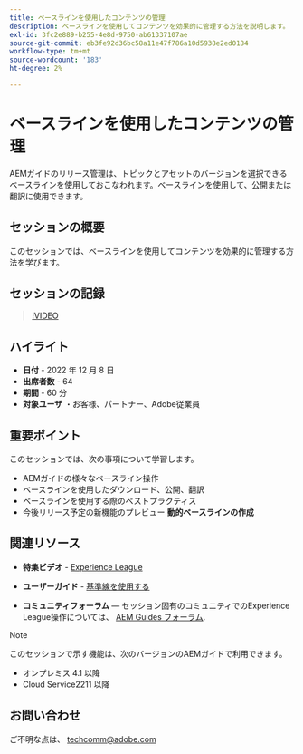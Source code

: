 ```yaml
---
title: ベースラインを使用したコンテンツの管理
description: ベースラインを使用してコンテンツを効果的に管理する方法を説明します。
exl-id: 3fc2e889-b255-4e8d-9750-ab61337107ae
source-git-commit: eb3fe92d36bc58a11e47f786a10d5938e2ed0184
workflow-type: tm+mt
source-wordcount: '183'
ht-degree: 2%

---
```


# ベースラインを使用したコンテンツの管理

AEMガイドのリリース管理は、トピックとアセットのバージョンを選択できるベースラインを使用しておこなわれます。ベースラインを使用して、公開または翻訳に使用できます。

## セッションの概要

このセッションでは、ベースラインを使用してコンテンツを効果的に管理する方法を学びます。

## セッションの記録

>[!VIDEO](https://video.tv.adobe.com/v/3414172/version-management-release-management-baseline?quality=12&learn=on)

## ハイライト

- **日付** - 2022 年 12 月 8 日
- **出席者数** - 64
- **期間** - 60 分
- **対象ユーザ** ・お客様、パートナー、Adobe従業員

## 重要ポイント

このセッションでは、次の事項について学習します。
- AEMガイドの様々なベースライン操作
- ベースラインを使用したダウンロード、公開、翻訳
- ベースラインを使用する際のベストプラクティス
- 今後リリース予定の新機能のプレビュー **動的ベースラインの作成**

## 関連リソース

- **特集ビデオ** -  [Experience League](https://experienceleague.adobe.com/docs/experience-manager-guides-learn/videos/advanced-user-guide/overview.html?lang=en)

- **ユーザーガイド** - [基準線を使用する](https://help.adobe.com/en_US/xml-documentation-for-adobe-experience-manager/index.html#t=DXML-master-map%2Fgenerate-output-use-baseline-for-publishing.html)

- **コミュニティフォーラム**  — セッション固有のコミュニティでのExperience League操作については、 [AEM Guides フォーラム](https://experienceleaguecommunities.adobe.com/t5/experience-manager-guides/bd-p/xml-documentation-discussions).

>[!NOTE]
>
>このセッションで示す機能は、次のバージョンのAEMガイドで利用できます。
> - オンプレミス 4.1 以降
> - Cloud Service2211 以降

## お問い合わせ

ご不明な点は、 <techcomm@adobe.com>
